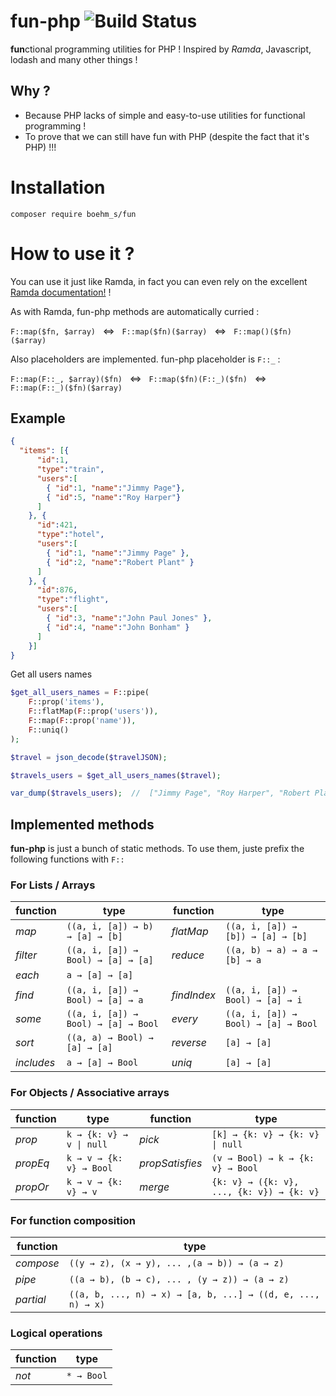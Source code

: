 # fun-php ![Build Status](https://travis-ci.com/boehm-s/fun-php.svg?branch=master)


**fun**ctional programming utilities for PHP ! Inspired by *Ramda*, Javascript, lodash and many other things !

## Why ? 

- Because PHP lacks of simple and easy-to-use utilities for functional programming !
- To prove that we can still have fun with PHP (despite the fact that it's PHP) !!!

# Installation 

```
composer require boehm_s/fun
```

# How to use it ?

You can use it just like Ramda, in fact you can even rely on the excellent [Ramda documentation!](https://ramdajs.com/docs/) !

As with Ramda, fun-php methods are automatically curried : 

`F::map($fn, $array)` &nbsp; ⇔  &nbsp; `F::map($fn)($array)` &nbsp; ⇔  &nbsp; `F::map()($fn)($array)`

Also placeholders are implemented. fun-php placeholder is `F::_` : 

`F::map(F::_, $array)($fn)` &nbsp; ⇔  &nbsp; `F::map($fn)(F::_)($fn)` &nbsp; ⇔  &nbsp; `F::map(F::_)($fn)($array)`


## Example

```json
{
  "items": [{
      "id":1,
      "type":"train",
      "users":[
        { "id":1, "name":"Jimmy Page"},
        { "id":5, "name":"Roy Harper"}
      ]
    }, {
      "id":421,
      "type":"hotel",
      "users":[
        { "id":1, "name":"Jimmy Page" }, 
        { "id":2, "name":"Robert Plant" }
      ]
    }, {
      "id":876,
      "type":"flight",
      "users":[
        { "id":3, "name":"John Paul Jones" },
        { "id":4, "name":"John Bonham" }
      ]
    }]
}
```

Get all users names 

```php
$get_all_users_names = F::pipe(
    F::prop('items'),
    F::flatMap(F::prop('users')),
    F::map(F::prop('name')),
    F::uniq()
);

$travel = json_decode($travelJSON);

$travels_users = $get_all_users_names($travel);

var_dump($travels_users);  //  ["Jimmy Page", "Roy Harper", "Robert Plant", "John Paul Jones", "John Bonham"]
```


## Implemented methods

**fun-php** is just a bunch of static methods. To use them, juste prefix the following functions with `F::`

### For Lists / Arrays

| function   | type                                  | function     | type                                |
| ---------  | ------------------------------------- | ------------ | ----------------------------------- |
| *map*      | `((a, i, [a]) → b) → [a] → [b]`       | *flatMap*    | `((a, i, [a]) → [b]) → [a] → [b]`   |
| *filter*   | `((a, i, [a]) → Bool) → [a] → [a]`    | *reduce*     | `((a, b) → a) → a → [b] → a`        |
| *each*     | `a → [a] → [a]`                       |              |                                     |
| *find*     | `((a, i, [a]) → Bool) → [a] → a`      | *findIndex*  | `((a, i, [a]) → Bool) → [a] → i`    |
| *some*     | `((a, i, [a]) → Bool) → [a] → Bool`   | *every*      | `((a, i, [a]) → Bool) → [a] → Bool` |
| *sort*     | `((a, a) → Bool) → [a] → [a]`         | *reverse*    | `[a] → [a]`                         |
| *includes* | `a → [a] → Bool`                      | *uniq*       | `[a] → [a]`                         |

### For Objects / Associative arrays

| function  | type                                      | function        | type                                      |
| --------- | ----------------------------------------- | ------------    | ----------------------------------------- |
| *prop*    | `k → {k: v} → v \| null`                  | *pick*          | `[k] → {k: v} → {k: v} \| null`           |
| *propEq*  | `k → v → {k: v} → Bool`                   | *propSatisfies* | `(v → Bool) → k → {k: v} → Bool`          |
| *propOr*  | `k → v → {k: v} → v`                      | *merge*         | `{k: v} → ({k: v}, ..., {k: v}) → {k: v}` |

### For function composition

| function  | type                                                        |
| --------- | ----------------------------------------------------------- |
| *compose* | `((y → z), (x → y), ... ,(a → b)) → (a → z)`                |
| *pipe*    | `((a → b), (b → c), ... , (y → z)) → (a → z)`               |
| *partial* | `((a, b, ..., n) → x) → [a, b, ...] → ((d, e, ..., n) → x)` |

### Logical operations

| function  | type          |
| --------- | ------------- |
| *not*     | `* → Bool`    |
